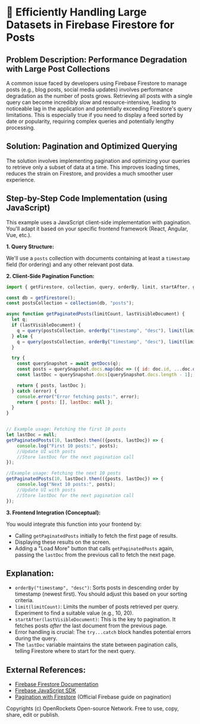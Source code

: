 # 🐞 Efficiently Handling Large Datasets in Firebase Firestore for Posts


## Problem Description:  Performance Degradation with Large Post Collections

A common issue faced by developers using Firebase Firestore to manage posts (e.g., blog posts, social media updates) involves performance degradation as the number of posts grows.  Retrieving all posts with a single query can become incredibly slow and resource-intensive, leading to noticeable lag in the application and potentially exceeding Firestore's query limitations. This is especially true if you need to display a feed sorted by date or popularity, requiring complex queries and potentially lengthy processing.

## Solution: Pagination and Optimized Querying

The solution involves implementing pagination and optimizing your queries to retrieve only a subset of data at a time.  This improves loading times, reduces the strain on Firestore, and provides a much smoother user experience.


## Step-by-Step Code Implementation (using JavaScript)

This example uses a JavaScript client-side implementation with pagination.  You'll adapt it based on your specific frontend framework (React, Angular, Vue, etc.).

**1.  Query Structure:**

We'll use a `posts` collection with documents containing at least a `timestamp` field (for ordering) and any other relevant post data.


**2.  Client-Side Pagination Function:**

```javascript
import { getFirestore, collection, query, orderBy, limit, startAfter, getDocs } from "firebase/firestore";

const db = getFirestore();
const postsCollection = collection(db, "posts");

async function getPaginatedPosts(limitCount, lastVisibleDocument) {
  let q;
  if (lastVisibleDocument) {
    q = query(postsCollection, orderBy("timestamp", "desc"), limit(limitCount), startAfter(lastVisibleDocument));
  } else {
    q = query(postsCollection, orderBy("timestamp", "desc"), limit(limitCount));
  }

  try {
    const querySnapshot = await getDocs(q);
    const posts = querySnapshot.docs.map(doc => ({ id: doc.id, ...doc.data() }));
    const lastDoc = querySnapshot.docs[querySnapshot.docs.length - 1]; //Get the last document for the next page

    return { posts, lastDoc };
  } catch (error) {
    console.error("Error fetching posts:", error);
    return { posts: [], lastDoc: null };
  }
}


// Example usage: Fetching the first 10 posts
let lastDoc = null;
getPaginatedPosts(10, lastDoc).then(({posts, lastDoc}) => {
    console.log("First 10 posts:", posts);
    //Update UI with posts
    //Store lastDoc for the next pagination call
});

//Example usage: Fetching the next 10 posts
getPaginatedPosts(10, lastDoc).then(({posts, lastDoc}) => {
    console.log("Next 10 posts:", posts);
    //Update UI with posts
    //Store lastDoc for the next pagination call
});
```

**3.  Frontend Integration (Conceptual):**

You would integrate this function into your frontend by:

*   Calling `getPaginatedPosts` initially to fetch the first page of results.
*   Displaying these results on the screen.
*   Adding a "Load More" button that calls `getPaginatedPosts` again, passing the `lastDoc` from the previous call to fetch the next page.

## Explanation:

*   `orderBy("timestamp", "desc")`: Sorts posts in descending order by timestamp (newest first).  You should adjust this based on your sorting criteria.
*   `limit(limitCount)`: Limits the number of posts retrieved per query.  Experiment to find a suitable value (e.g., 10, 20).
*   `startAfter(lastVisibleDocument)`:  This is the key to pagination. It fetches posts *after* the last document from the previous page.
*   Error handling is crucial: The `try...catch` block handles potential errors during the query.
*   The `lastDoc` variable maintains the state between pagination calls, telling Firestore where to start for the next query.


## External References:

*   [Firebase Firestore Documentation](https://firebase.google.com/docs/firestore)
*   [Firebase JavaScript SDK](https://firebase.google.com/docs/web/setup)
*   [Pagination with Firestore](https://firebase.google.com/docs/firestore/query-data/query-cursors) (Official Firebase guide on pagination)


Copyrights (c) OpenRockets Open-source Network. Free to use, copy, share, edit or publish.

